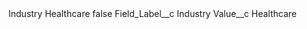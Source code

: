 <?xml version="1.0" encoding="UTF-8"?>
<CustomMetadata xmlns="http://soap.sforce.com/2006/04/metadata" xmlns:xsi="http://www.w3.org/2001/XMLSchema-instance" xmlns:xsd="http://www.w3.org/2001/XMLSchema">
    <label>Industry Healthcare</label>
    <protected>false</protected>
    <values>
        <field>Field_Label__c</field>
        <value xsi:type="xsd:string">Industry</value>
    </values>
    <values>
        <field>Value__c</field>
        <value xsi:type="xsd:string">Healthcare</value>
    </values>
</CustomMetadata>
